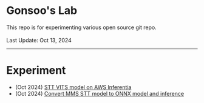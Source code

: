 # Gonsoo's Lab

This repo is for experimenting various open source git repo.<br><br>
Last Update: Oct 13, 2024

---

# Experiment
- (Oct 2024) [STT VITS model on AWS Inferentia](https://github.com/gonsoomoon-ml/lab/tree/main/01-inferentia-stt-vits/vits/GonsooTest)
- (Oct 2024) [Convert MMS STT model to ONNX model and inference ](https://github.com/gonsoomoon-ml/lab/tree/main/02-stt-virs-onnx/MMS/GonsooTest)


